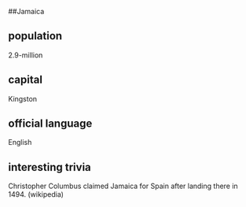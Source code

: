 ##Jamaica
## population
2.9-million

## capital
Kingston
 
## official language
English

## interesting trivia
Christopher Columbus claimed Jamaica for Spain after landing there in 1494. (wikipedia)


